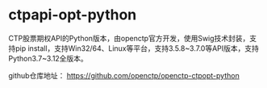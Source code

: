 # ctpapi-opt-python

CTP股票期权API的Python版本，由openctp官方开发，使用Swig技术封装，支持pip install，支持Win32/64、Linux等平台，支持3.5.8~3.7.0等API版本，支持Python3.7~3.12全版本。

github仓库地址： https://github.com/openctp/openctp-ctpopt-python

